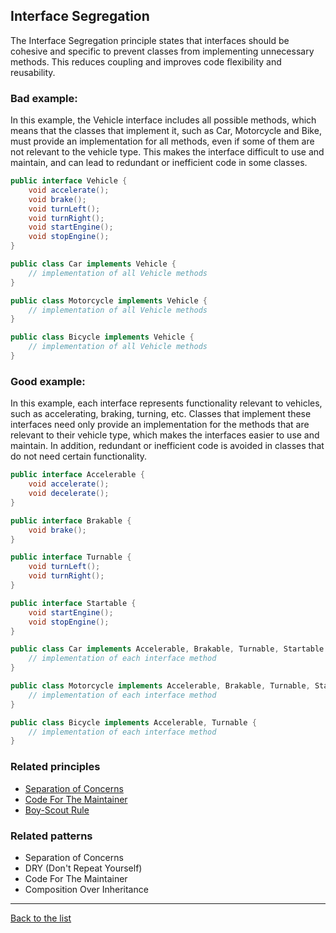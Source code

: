 ## Interface Segregation

The Interface Segregation principle states that interfaces should be cohesive and specific to prevent classes from implementing unnecessary methods. This reduces coupling and improves code flexibility and reusability.

### Bad example:

In this example, the Vehicle interface includes all possible methods, which means that the classes that implement it, such as Car, Motorcycle and Bike, must provide an implementation for all methods, even if some of them are not relevant to the vehicle type. This makes the interface difficult to use and maintain, and can lead to redundant or inefficient code in some classes.

```Java
public interface Vehicle {
    void accelerate();
    void brake();
    void turnLeft();
    void turnRight();
    void startEngine();
    void stopEngine();
}

public class Car implements Vehicle {
    // implementation of all Vehicle methods
}

public class Motorcycle implements Vehicle {
    // implementation of all Vehicle methods
}

public class Bicycle implements Vehicle {
    // implementation of all Vehicle methods
}
```

### Good example:

In this example, each interface represents functionality relevant to vehicles, such as accelerating, braking, turning, etc. Classes that implement these interfaces need only provide an implementation for the methods that are relevant to their vehicle type, which makes the interfaces easier to use and maintain. In addition, redundant or inefficient code is avoided in classes that do not need certain functionality.

```Java
public interface Accelerable {
    void accelerate();
    void decelerate();
}

public interface Brakable {
    void brake();
}

public interface Turnable {
    void turnLeft();
    void turnRight();
}

public interface Startable {
    void startEngine();
    void stopEngine();
}

public class Car implements Accelerable, Brakable, Turnable, Startable {
    // implementation of each interface method
}

public class Motorcycle implements Accelerable, Brakable, Turnable, Startable {
    // implementation of each interface method
}

public class Bicycle implements Accelerable, Turnable {
    // implementation of each interface method
}
```

### Related principles

- [Separation of Concerns](../../principles/general/separationofconcerns.md)
- [Code For The Maintainer](../../principles/general/codeformantainer.md)
- [Boy-Scout Rule](../../principles/general/boyscoutrule.md)

### Related patterns

- Separation of Concerns
- DRY (Don't Repeat Yourself)
- Code For The Maintainer
- Composition Over Inheritance

---

[Back to the list](./README.md)
